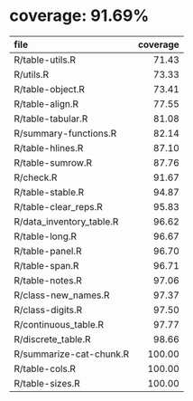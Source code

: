 # coverage: 91.69%

|file                     | coverage|
|:------------------------|--------:|
|R/table-utils.R          |    71.43|
|R/utils.R                |    73.33|
|R/table-object.R         |    73.41|
|R/table-align.R          |    77.55|
|R/table-tabular.R        |    81.08|
|R/summary-functions.R    |    82.14|
|R/table-hlines.R         |    87.10|
|R/table-sumrow.R         |    87.76|
|R/check.R                |    91.67|
|R/table-stable.R         |    94.87|
|R/table-clear_reps.R     |    95.83|
|R/data_inventory_table.R |    96.62|
|R/table-long.R           |    96.67|
|R/table-panel.R          |    96.70|
|R/table-span.R           |    96.71|
|R/table-notes.R          |    97.06|
|R/class-new_names.R      |    97.37|
|R/class-digits.R         |    97.50|
|R/continuous_table.R     |    97.77|
|R/discrete_table.R       |    98.66|
|R/summarize-cat-chunk.R  |   100.00|
|R/table-cols.R           |   100.00|
|R/table-sizes.R          |   100.00|

